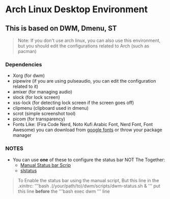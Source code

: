 # Arch Linux Desktop Environment
## This is based on DWM, Dmenu, ST

> Note: If you don't use arch linux, you can also use this environment, but you should edit the configurations related to Arch (such as pacman)

### Dependencies
- Xorg (for dwm)
- pipewire (if you are using pulseaudio, you can edit the configuration related to it)
- amixer (for managing audio)
- slock (for lock screen)
- xss-lock (for detecting lock screen if the screen goes off)
- clipmenu (clipboard used in dmenu)
- scrot (simple screenshot tool)
- picom (for transparency)
- Fonts Like: (Fira Code Nerd, Noto Kufi Arabic Font, Nerd Font, Font Awesome) you can download from [google fonts](https://fonts.google.com) or throw your package manager

### NOTES
- You can use <strong>one</strong> of these to configure the status bar NOT The Together:
    - [Manual Status bar Scrip](https://github.com/AhmedElazony/blob/main/dwm/scripts/dwm-status.sh)
    - [slstatus](https://github.com/AhmedElazony/blob/main/slstatus)

> To Enable the status bar using the manual script, But this line in the .xinitrc:
'''bash
.(/your/path/to)/dwm/scripts/dwm-status.sh &
'''
put this line <strong>before</strong> the '''bash exec dwm ''' line

